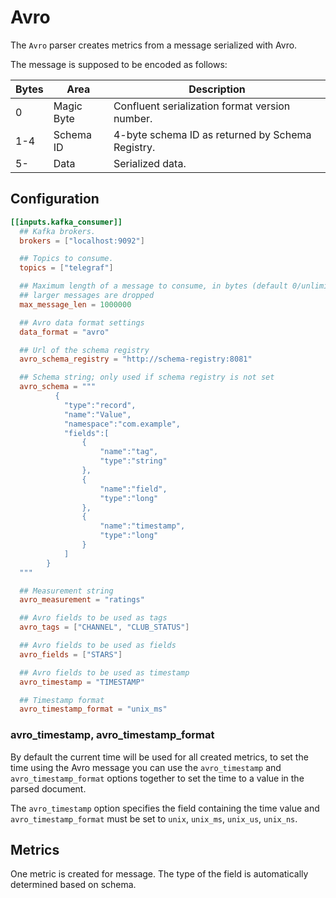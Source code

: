 # Avro

The `Avro` parser creates metrics from a message serialized with Avro.

The message is supposed to be encoded as follows:

| Bytes | Area       | Description                                      |
| ----- | ---------- | ------------------------------------------------ |
| 0     | Magic Byte | Confluent serialization format version number.   |
| 1-4   | Schema ID  | 4-byte schema ID as returned by Schema Registry. |
| 5-    | Data       | Serialized data.                                 |

## Configuration

```toml
[[inputs.kafka_consumer]]
  ## Kafka brokers.
  brokers = ["localhost:9092"]

  ## Topics to consume.
  topics = ["telegraf"]

  ## Maximum length of a message to consume, in bytes (default 0/unlimited);
  ## larger messages are dropped
  max_message_len = 1000000

  ## Avro data format settings
  data_format = "avro"

  ## Url of the schema registry
  avro_schema_registry = "http://schema-registry:8081"

  ## Schema string; only used if schema registry is not set
  avro_schema = """
          {
            "type":"record",
            "name":"Value",
            "namespace":"com.example",
            "fields":[
                {
                    "name":"tag",
                    "type":"string"
                },
                {
                    "name":"field",
                    "type":"long"
                },
                {
                    "name":"timestamp",
                    "type":"long"
                }
            ]
        }
  """

  ## Measurement string
  avro_measurement = "ratings"

  ## Avro fields to be used as tags
  avro_tags = ["CHANNEL", "CLUB_STATUS"]

  ## Avro fields to be used as fields
  avro_fields = ["STARS"]

  ## Avro fields to be used as timestamp
  avro_timestamp = "TIMESTAMP"

  ## Timestamp format
  avro_timestamp_format = "unix_ms"
```

### avro_timestamp, avro_timestamp_format

By default the current time will be used for all created metrics, to set the time using the Avro message you can use the `avro_timestamp` and `avro_timestamp_format` options together to set the time to a value in the parsed document.

The `avro_timestamp` option specifies the field containing the time value and `avro_timestamp_format` must be set to `unix`, `unix_ms`, `unix_us`, `unix_ns`.

## Metrics

One metric is created for message.  The type of the field is automatically determined based on schema.
